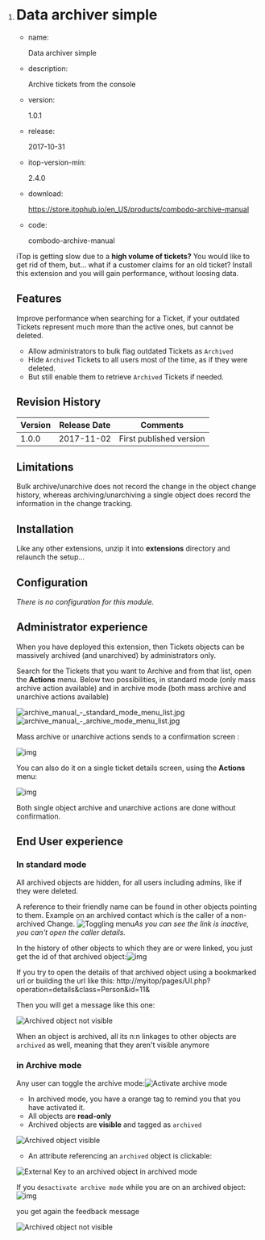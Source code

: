 1. # Data archiver simple

   - name:

     Data archiver simple

   - description:

     Archive tickets from the console

   - version:

     1.0.1

   - release:

     2017-10-31

   - itop-version-min:

     2.4.0

   - download:

     https://store.itophub.io/en_US/products/combodo-archive-manual

   - code:

     combodo-archive-manual

   iTop is getting slow due to a **high volume of tickets?**
   You would like to get rid of them, but… what if a customer claims for an old ticket?
   Install this extension and you will gain performance, without loosing data.

   ## Features

   Improve performance when searching for a Ticket, if your outdated Tickets represent much more than the active ones, but cannot be deleted.

   - Allow administrators to bulk flag outdated Tickets as `Archived`
   - Hide `Archived` Tickets to all users most of the time, as if they were deleted.
   - But still enable them to retrieve `Archived` Tickets if needed.

   ## Revision History

   | Version | Release Date | Comments                |
   | ------- | ------------ | ----------------------- |
   | 1.0.0   | 2017-11-02   | First published version |

   ## Limitations

   Bulk archive/unarchive does not record the change in the object change history, whereas archiving/unarchiving a single object does record the information in the change tracking.

   ## Installation

   Like any other extensions, unzip it into **extensions** directory and relaunch the setup…

   ## Configuration

   *There is no configuration for this module.*

   ## Administrator experience

   When you have deployed this extension, then Tickets objects can be massively archived (and unarchived) by administrators only.

   Search for the Tickets that you want to Archive and from that list, open the **Actions** menu. Below two possibilities, in standard mode (only mass archive action available) and in archive mode (both mass archive and unarchive actions available)

   ![archive_manual_-_standard_mode_menu_list.jpg](https://www.itophub.io/wiki/media?media=extensions%3Aarchive_manual_-_standard_mode_menu_list.jpg)![archive_manual_-_archive_mode_menu_list.jpg](https://www.itophub.io/wiki/media?media=extensions%3Aarchive_manual_-_archive_mode_menu_list.jpg)

   Mass archive or unarchive actions sends to a confirmation screen :

   ![img](https://www.itophub.io/wiki/media?w=600&tok=a08808&media=extensions%3Aarchive_manual_-_list_confirmation.jpg)

   You can also do it on a single ticket details screen, using the **Actions** menu:

   ![img](https://www.itophub.io/wiki/media?w=200&tok=2ab0c3&media=extensions%3Aarchive-single.png)

   Both single object archive and unarchive actions are done without confirmation.

   ## End User experience

   ### In standard mode

   All archived objects are hidden, for all users including admins, like if they were deleted.

   A reference to their friendly name can be found in other objects pointing to them. Example on an archived contact which is the caller of a non-archived Change.
   ![Toggling menu](https://www.itophub.io/wiki/media?w=300&tok=8ae182&media=2_4_0%3Afeature%3Aarchiveexternalkey.png)*As you can see the link is inactive, you can't open the caller details.*

   In the history of other objects to which they are or were linked, you just get the id of that archived object:![img](https://www.itophub.io/wiki/media?w=600&tok=0ae1d0&media=2_4_0%3Afeature%3Aarchivehistoryexternalkey.png)

   If you try to open the details of that archived object using a bookmarked url or building the url like this: http://myitop/pages/UI.php?operation=details&class=Person&id=11&

   Then you will get a message like this one:

   ![Archived object not visible](https://www.itophub.io/wiki/media?w=800&tok=ad1552&media=2_4_0%3Afeature%3Aarchivedobjectinnormalmode.png)

   When an object is archived, all its n:n linkages to other objects are `archived` as well, meaning that they aren't visible anymore

   ### in Archive mode

   Any user can toggle the archive mode:![Activate archive mode](https://www.itophub.io/wiki/media?w=200&tok=62c541&media=2_4_0%3Afeature%3Aarchivetogglemenu.png)

   - In archived mode, you have a orange tag to remind you that you have activated it.
   - All objects are **read-only**
   - Archived objects are **visible** and tagged as `archived`

   ![Archived object visible](https://www.itophub.io/wiki/media?w=500&tok=d2f647&media=2_4_0%3Afeature%3Aarchivedobjectinarchivemode.png)

   - An attribute referencing an `archived` object is clickable:

   ![External Key to an archived object in archived mode](https://www.itophub.io/wiki/media?w=300&tok=97bf2e&media=2_4_0%3Afeature%3Aarchiveexternalkeyinarchivemode.png)

   If you `desactivate archive mode` while you are on an archived object:![img](https://www.itophub.io/wiki/media?w=200&tok=1278f3&media=2_4_0%3Afeature%3Aarchivetogglemenudesactivate.png)

   you get again the feedback message

   ![Archived object not visible](https://www.itophub.io/wiki/media?w=800&tok=ad1552&media=2_4_0%3Afeature%3Aarchivedobjectinnormalmode.png)